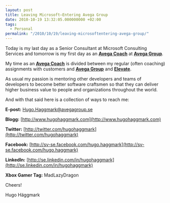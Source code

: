 ```yaml
---
layout: post
title: Leaving Microsoft–Entering Avega Group
date: 2010-10-19 13:32:05.000000000 +02:00
tags:
  - Personal
permalink: "/2010/10/19/leaving-microsoftentering-avega-group/"
---
```


Today is my last day as a Senior Consultant at Microsoft Consulting Services and tomorrow is my first day as an **[Avega Coach](http://www.avegagroup.se/)** at **[Avega Group](http://www.avegagroup.se/)**.

My time as an [**Avega Coach**](http://www.avegagroup.se/) is divided between my regular (often coaching) assignments with customers and [**Avega Group**](http://www.avegagroup.se/) and [**Elevate**](http://www.avegagroup.se/sv/Elevate/Las-mer-om-Elevate/).

As usual my passion is mentoring other developers and teams of developers to become better software craftsmen so that they can deliver higher business value to people and organizations throughout the world.

And with that said here is a collection of ways to reach me:

**E-post:** [Hugo.Haggmark@avegagroup.se](mailto:Hugo.Haggmark@avegagroup.se)

**Blogg:** [http://www.hugohaggmark.com](http://www.hugohaggmark.com)

**Twitter:** [http://twitter.com/hugohaggmark](http://twitter.com/hugohaggmark)

**Facebook:** [http://sv-se.facebook.com/hugo.haggmark](http://sv-se.facebook.com/hugo.haggmark)

**LinkedIn:** [http://se.linkedin.com/in/hugohaggmark](http://se.linkedin.com/in/hugohaggmark)

**Xbox Gamer Tag:** MadLazyDragon

Cheers!

Hugo Häggmark
